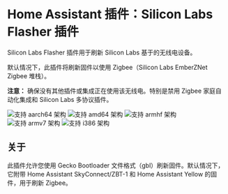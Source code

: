 # Home Assistant 插件：Silicon Labs Flasher 插件

Silicon Labs Flasher 插件用于刷新 Silicon Labs 基于的无线电设备。

默认情况下，此插件将刷新固件以使用 Zigbee（Silicon Labs EmberZNet Zigbee 堆栈）。

**注意：** 确保没有其他插件或集成正在使用该无线电。特别是禁用 Zigbee 家庭自动化集成和 Silicon Labs 多协议插件。

![支持 aarch64 架构][aarch64-shield]
![支持 amd64 架构][amd64-shield]
![支持 armhf 架构][armhf-shield]
![支持 armv7 架构][armv7-shield]
![支持 i386 架构][i386-shield]

## 关于

此插件允许您使用 Gecko Bootloader 文件格式（gbl）刷新固件。默认情况下，它附带 Home Assistant SkyConnect/ZBT-1 和 Home Assistant Yellow 的固件，用于刷新 Zigbee。

[aarch64-shield]: https://img.shields.io/badge/aarch64-yes-green.svg
[amd64-shield]: https://img.shields.io/badge/amd64-yes-green.svg
[armhf-shield]: https://img.shields.io/badge/armhf-yes-green.svg
[armv7-shield]: https://img.shields.io/badge/armv7-yes-green.svg
[i386-shield]: https://img.shields.io/badge/i386-yes-green.svg